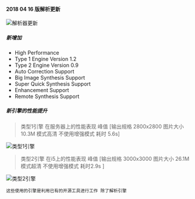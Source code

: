 


####  2018 04 16 版解析更新

![解析器更新](http://www.weicot.com/wp-content/uploads/2018/04/weicot-desger-tools.png)

##### 新增加
- High Performance	
- Type 1 Engine Version	1.2
- Type 2 Engine Version	0.9
- Auto Correction Support	
- Big Image Synthesis Support	
- Super Quick Synthesis Support	
- Enhancement Support	
- Remote Synthesis Support	

##### 新引擎的性能提升

> 类型1引擎  在服务器上的性能表现 峰值  [输出规格    2800x2800    图片大小  10.3M  模式高清  不使用增强模式  耗时 5.6s]

![类型1引擎 ](http://www.weicot.com/wp-content/uploads/2017/11/40_cpus.png)


> 类型2引擎 在i5上的性能表现  峰值   [输出规格    3000x3000  图片大小 26.1M  模式超清   不使用增强模式  耗时2.9s ]  

![类型2引擎](http://www.weicot.com/wp-content/uploads/2018/04/type-2.png)

`这些使用的引擎是利用已有的开源工具进行工作 除了解析引擎`







